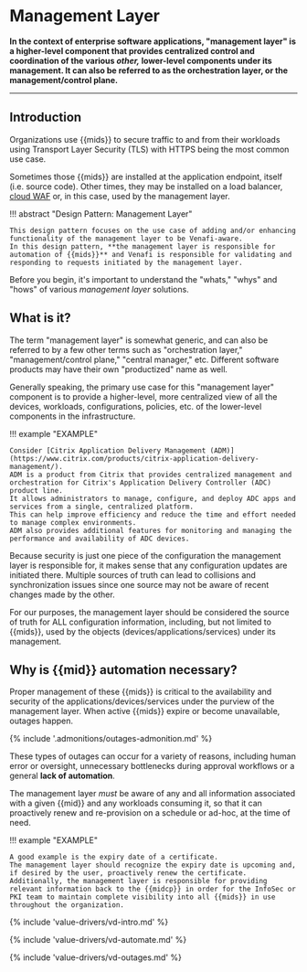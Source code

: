 #  Management Layer

**In the context of enterprise software applications, "management layer" is a higher-level component that provides centralized control and coordination of the various *other,* lower-level components under its management. It can also be referred to as the orchestration layer, or the management/control plane.**

---

## Introduction

Organizations use {{mids}} to secure traffic to and from their workloads using Transport Layer Security (TLS) with HTTPS being the most common use case.

Sometimes those {{mids}} are installed at the application endpoint, itself (i.e. source code). 
Other times, they may be installed on a load balancer, [cloud WAF](../For-Cloud-WAF/0-intro-cloud-waf.md) or, in this case, used by the management layer. 

!!! abstract "Design Pattern: Management Layer"

    This design pattern focuses on the use case of adding and/or enhancing functionality of the management layer to be Venafi-aware.
    In this design pattern, **the management layer is responsible for automation of {{mids}}** and Venafi is responsible for validating and responding to requests initiated by the management layer.

Before you begin, it's important to understand the "whats," "whys" and "hows" of various *management layer* solutions. 

## What is it?

The term "management layer" is somewhat generic, and can also be referred to by a few other terms such as "orchestration layer," "management/control plane," "central manager," etc.
Different software products may have their own "productized" name as well.

Generally speaking, the primary use case for this "management layer" component is to provide a higher-level, more centralized view of all the devices, workloads, configurations, policies, etc. of the lower-level components in the infrastructure.

!!! example "EXAMPLE"

    Consider [Citrix Application Delivery Management (ADM)](https://www.citrix.com/products/citrix-application-delivery-management/).
    ADM is a product from Citrix that provides centralized management and orchestration for Citrix's Application Delivery Controller (ADC) product line.
    It allows administrators to manage, configure, and deploy ADC apps and services from a single, centralized platform.
    This can help improve efficiency and reduce the time and effort needed to manage complex environments.
    ADM also provides additional features for monitoring and managing the performance and availability of ADC devices.

Because security is just one piece of the configuration the management layer is responsible for, it makes sense that any configuration updates are initiated there.
Multiple sources of truth can lead to collisions and synchronization issues since one source may not be aware of recent changes made by the other.

For our purposes, the management layer should be considered the source of truth for ALL configuration information, including, but not limited to {{mids}}, used by the objects (devices/applications/services) under its management.

## Why is {{mid}} automation necessary?

Proper management of these {{mids}} is critical to the availability and security of the applications/devices/services under the purview of the management layer.
When active {{mids}} expire or become unavailable, outages happen.

{% include '.admonitions/outages-admonition.md' %}

These types of outages can occur for a variety of reasons, including human error or oversight, unnecessary bottlenecks during approval workflows or a general **lack of automation**.

The management layer *must* be aware of any and all information associated with a given {{mid}} and any workloads consuming it, so that it can proactively renew and re-provision on a schedule or ad-hoc, at the time of need.

!!! example "EXAMPLE"

    A good example is the expiry date of a certificate.
    The management layer should recognize the expiry date is upcoming and, if desired by the user, proactively renew the certificate.
    Additionally, the management layer is responsible for providing relevant information back to the {{midcp}} in order for the InfoSec or PKI team to maintain complete visibility into all {{mids}} in use throughout the organization.

{% include 'value-drivers/vd-intro.md' %}

{% include 'value-drivers/vd-automate.md' %}

{% include 'value-drivers/vd-outages.md' %}